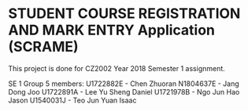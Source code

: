 # STUDENT COURSE REGISTRATION AND MARK ENTRY Application (SCRAME) 

This project is done for CZ2002 Year 2018 Semester 1 assignment.

SE 1 Group 5 members:
U1722882E - Chen Zhuoran
N1804637E - Jang Dong Joo
U1722891A - Lee Yu Sheng Daniel
U1721978B - Ngo Jun Hao Jason
U1540031J - Teo Jun Yuan Isaac

